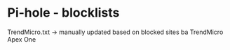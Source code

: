 # Pi-hole - blocklists
TrendMicro.txt -> manually updated based on blocked sites ba TrendMicro Apex One
